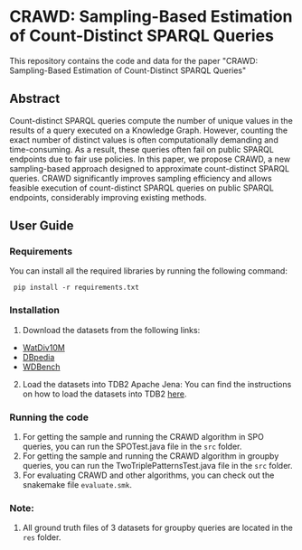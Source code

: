 # CRAWD: Sampling-Based Estimation of Count-Distinct SPARQL Queries
This repository contains the code and data for the paper "CRAWD: Sampling-Based Estimation of Count-Distinct SPARQL Queries" 

## Abstract
Count-distinct SPARQL queries compute the number of unique values in the results of a query executed on a Knowledge Graph. 
However, counting the exact number of distinct values is often computationally demanding and time-consuming. 
As a result, these queries often fail on public SPARQL endpoints due to fair use policies. 
In this paper, we propose CRAWD, a new sampling-based approach designed to approximate count-distinct SPARQL queries.
CRAWD significantly improves sampling efficiency and allows feasible execution of count-distinct SPARQL queries on public SPARQL endpoints, 
considerably improving existing methods.

## User Guide
### Requirements
You can install all the required libraries by running the following command:

``` pip install -r requirements.txt```

### Installation

1. Download the datasets from the following links:
- [WatDiv10M](https://github.com/dsg-uwaterloo/watdiv)
- [DBpedia](https://github.com/dice-group/LargeRDFBench)
- [WDBench](https://github.com/MillenniumDB/WDBench)

2. Load the datasets into TDB2 Apache Jena:
You can find the instructions on how to load the datasets into TDB2 [here](https://jena.apache.org/documentation/tdb2/tdb2_cmds.html).

### Running the code

1. For getting the sample and running the CRAWD algorithm in SPO queries, you can run the SPOTest.java file in the `src` folder.
2. For getting the sample and running the CRAWD algorithm in groupby queries, you can run the TwoTriplePatternsTest.java file in the `src` folder.
3. For evaluating CRAWD and other algorithms, you can check out the snakemake file `evaluate.smk`.


### Note:
1. All ground truth files of 3 datasets for groupby queries are located in the `res` folder.

